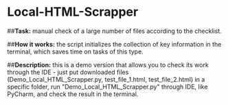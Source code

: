 # Local-HTML-Scrapper

##**Task:**
manual check of a large number of files according to the checklist.

##**How it works:**
the script initializes the collection of key information in the terminal, which saves time on tasks of this type.

##**Description:**
this is a demo version that allows you to check its work through the IDE - just put downloaded files (Demo_Local_HTML_Scrapper.py, test_file_1.html, test_file_2.html) in a specific folder, run "Demo_Local_HTML_Scrapper.py" through IDE, like PyCharm, and check the result in the terminal. 
